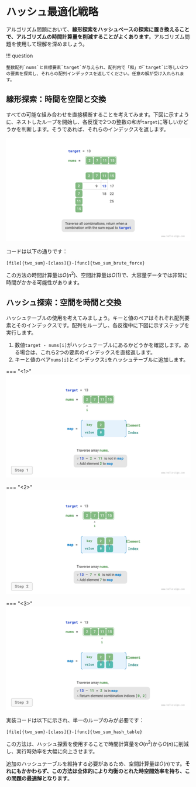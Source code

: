 # ハッシュ最適化戦略

アルゴリズム問題において、**線形探索をハッシュベースの探索に置き換えることで、アルゴリズムの時間計算量を削減することがよくあります**。アルゴリズム問題を使用して理解を深めましょう。

!!! question

    整数配列`nums`と目標要素`target`が与えられ、配列内で「和」が`target`に等しい2つの要素を探索し、それらの配列インデックスを返してください。任意の解が受け入れられます。

## 線形探索：時間を空間と交換

すべての可能な組み合わせを直接横断することを考えてみます。下図に示すように、ネストしたループを開始し、各反復で2つの整数の和が`target`に等しいかどうかを判断します。そうであれば、それらのインデックスを返します。

![Linear search solution for two-sum problem](replace_linear_by_hashing.assets/two_sum_brute_force.png)

コードは以下の通りです：

```src
[file]{two_sum}-[class]{}-[func]{two_sum_brute_force}
```

この方法の時間計算量は$O(n^2)$、空間計算量は$O(1)$で、大容量データでは非常に時間がかかる可能性があります。

## ハッシュ探索：空間を時間と交換

ハッシュテーブルの使用を考えてみましょう。キーと値のペアはそれぞれ配列要素とそのインデックスです。配列をループし、各反復中に下図に示すステップを実行します。

1. 数値`target - nums[i]`がハッシュテーブルにあるかどうかを確認します。ある場合は、これら2つの要素のインデックスを直接返します。
2. キーと値のペア`nums[i]`とインデックス`i`をハッシュテーブルに追加します。

=== "<1>"
    ![Help hash table solve two-sum](replace_linear_by_hashing.assets/two_sum_hashtable_step1.png)

=== "<2>"
    ![two_sum_hashtable_step2](replace_linear_by_hashing.assets/two_sum_hashtable_step2.png)

=== "<3>"
    ![two_sum_hashtable_step3](replace_linear_by_hashing.assets/two_sum_hashtable_step3.png)

実装コードは以下に示され、単一のループのみが必要です：

```src
[file]{two_sum}-[class]{}-[func]{two_sum_hash_table}
```

この方法は、ハッシュ探索を使用することで時間計算量を$O(n^2)$から$O(n)$に削減し、実行時効率を大幅に向上させます。

追加のハッシュテーブルを維持する必要があるため、空間計算量は$O(n)$です。**それにもかかわらず、この方法は全体的により均衡のとれた時空間効率を持ち、この問題の最適解となります**。